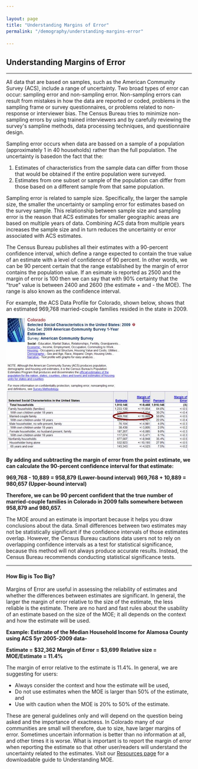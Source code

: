 ```yaml
---

layout: page
title: "Understanding Margins of Error"
permalink: "/demography/understanding-margins-error"

---
```


## Understanding Margins of Error

- - -

All data that are based on samples, such as the American Community Survey (ACS), include a range of uncertainty. Two broad types of error can occur: sampling error and non-sampling error. Non-sampling errors can result from mistakes in how the data are reported or coded, problems in the sampling frame or survey questionnaires, or problems related to non-response or interviewer bias. The Census Bureau tries to minimize non-sampling errors by using trained interviewers and by carefully reviewing the survey's sampline methods, data processing techniques, and questionnaire design.

Sampling error occurs when data are bassed on a sample of a population (approximately 1 in 40 households) rather than the full population. The uncertainty is basedon the fact that the:

1. Estimates of characteristics from the sample data can differ from those that would be obtained if the entire population were surveyed.
2. Estimates from one subset or sample of the population can differ from those based on a different sample from that same population.

Sampling error is related to sample size. Specifically, the larger the sample size, the smaller the uncertainty or sampling error for estimates based on the survey sample. This relationship between sample size and sampling error is the reason that ACS estimates for smaller geographic areas are based on multiple years of data. Combining ACS data from multiple years increases the sample size and in turn reduces the uncertainty or error associated with ACS estimates.

The Census Bureau publishes all their estimates with a 90-percent confidence interval, which define a range expected to contain the true value of an estimate with a level of confidence of 90 percent. In other words, we can be 90 percent certain that the range established by the margin of error contains the population value. If an esimate is reported as 2500 and the margin of error is 100 then we can say that with 90% certainty that the "true" value is between 2400 and 2600 (the estimate + and - the MOE). The range is also known as the confidence interval.

For example, the ACS Data Profile for Colorado, shown below, shows that an estimated 969,768 married-couple families resided in the state in 2009.

![Colorado ACS Data Profile](/images/moe_picture.jpeg)

**By adding and subtracting the margin of error from the point estimate, we can calculate the 90-percent confidence interval for that estimate:**

**969,768 - 10,889 = 958,879 (Lower-bound interval)**
**969,768 + 10,889 = 980,657 (Upper-bound interval)**

**Therefore, we can be 90 percent confident that the true number of married-couple families in Colorado in 2009 falls somewhere between 958,879 and 980,657.**

The MOE around an estimate is important because it helps you draw conclusions about the data. Small differences between two estimates may not be statistically significant if the confidence intervals of those estimates overlap. However, the Census Bureau cautions data users not to rely on overlapping confidence intervals as a test for statistical significance, because this method will not always produce accurate results. Instead, the Census Bureau recommends conducting statistical significance tests.

- - -

#### How Big is Too Big?

Margins of Error are useful in assessing the reliability of estimates and whether the differences between estimates are significant. In general, the larger the margin of error relative to the size of the estimate, the less reliable is the estimate. There are no hard and fast rules about the usability of an estimate based on the size of the MOE; it all depends on the context and how the estimate will be used.

**Example: Estimate of the Median Household Income for Alamosa County using ACS 5yr 2005-2009 data-**

**Estimate = $32,362**
**Margin of Error = $3,699**
**Relative size = MOE/Estimate = 11.4%**

The margin of error relative to the estimate is 11.4%. In general, we are suggesting for users:

- Always consider the context and how the estimate will be used,
- Do not use estimates when the MOE is larger than 50% of the estimate, and
- Use with caution when the MOE is 20% to 50% of the estimate.

These are general guidelines only and will depend on the question being asked and the importance of exactness. In Colorado many of our communities are small will therefore, due to size, have larger margins of error. Sometimes uncertain information is better than no information at all, and other times it is worse. What is important is to report the margin of error when reporting the estimate so that other user/readers will understand the uncertainty related to the estimates. Visit our [Resources page]() for a downloadable guide to Understanding MOE.